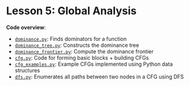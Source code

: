 # Lesson 5: Global Analysis

**Code overview**:
- [`dominance.py`](./dominators.py): Finds dominators for a function
- [`dominance_tree.py`](./dominance_tree.py): Constructs the dominance tree
- [`dominance_frontier.py`](./dominance_frontier.py): Compute the dominance frontier
- [`cfg.py`](./cfg.py): Code for forming basic blocks + building CFGs
- [`cfg_examples.py`](./cfg_examples.py): Example CFGs implemented using Python data structures 
- [`dfs.py`](./dfs.py): Enumerates all paths between two nodes in a CFG using DFS 
